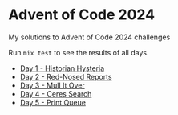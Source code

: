 # Advent of Code 2024

My solutions to Advent of Code 2024 challenges

Run `mix test` to see the results of all days.

- [Day 1 - Historian Hysteria](./days/1-historian_hysteria)
- [Day 2 - Red-Nosed Reports](./days/2-red_nosed_reports)
- [Day 3 - Mull It Over](./days/3-mull_it_over)
- [Day 4 - Ceres Search](./days/4-ceres_search)
- [Day 5 - Print Queue](./days/5-print_queue)
